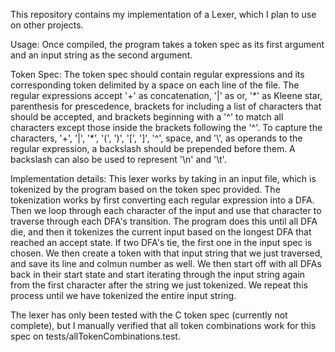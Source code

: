 This repository contains my implementation of a Lexer, which I plan to use on other projects.

Usage:
Once compiled, the program takes a token spec as its first argument and an input string as the second argument.

Token Spec:
The token spec should contain regular expressions and its corresponding token delimited by a space on each line of the file. The regular expressions accept '+' as concatenation, '|' as or, '\*' as Kleene star, parenthesis for prescedence, brackets for including a list of characters that should be accepted, and brackets beginning with a '^' to match all characters except those inside the brackets following the '^'. To capture the characters, '+', '|', '\*', '(', ')', '[', ']', '^', space, and '\\', as operands to the regular expression, a backslash should be prepended before them. A backslash can also be used to represent '\\n' and '\\t'.

Implementation details:
This lexer works by taking in an input file, which is tokenized by the program based on the token spec provided. The tokenization works by first converting each regular expression into a DFA. Then we loop through each character of the input and use that character to traverse through each DFA's transition. The program does this until all DFA die, and then it tokenizes the current input based on the longest DFA that reached an accept state. If two DFA's tie, the first one in the input spec is chosen. We then create a token with that input string that we just traversed, and save its line and colmun number as well. We then start off with all DFAs back in their start state and start iterating through the input string again from the first character after the string we just tokenized. We repeat this process until we have tokenized the entire input string.

The lexer has only been tested with the C token spec (currently not complete), but I manually verified that all token combinations work for this spec on tests/allTokenCombinations.test.